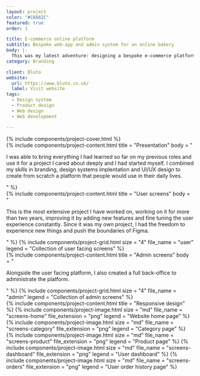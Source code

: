 ```yaml
---
layout: project
color: "#C6882C"
featured: true
order: 1

title: E-commerce online platform
subtitle: Bespoke web-app and admin system for an online bakery
body: |-
  This was my latest adventure: designing a bespoke e-commerce platform. The goal was to create a tool a tool that would completely match the products that were sold, bread, and we decided to code it from scratch. The result is a bespoke, easy to use, and completely customisable platform.
category: Branding

client: Bluto
website:
  url: https://www.bluto.co.uk/
  label: Visit website
tags:
  - Design system
  - Product design
  - Web design
  - Web development

---
```


<div class="section section--fullWidth">
  <div class="section__container">
    {% include components/project-cover.html %}
  </div>
</div>

<div class="section">
  <div class="section__container">
    {% include components/project-content.html
      title = "Presentation"
      body = "
        <p>I was able to bring everything I had learned so far on my previous roles and use it for a project I cared about deeply and I had started myself. I combined my skills in branding, design systems implentation and UI/UX design to create from scratch a platform that people would use in their daily lives.</p>
      "
    %}
  </div>
</div>

<div class="section">
  <div class="section__container">
    {% include components/project-content.html
      title = "User screens"
      body = "
        <p>This is the most extensive project I have worked on, working on it for more than two years, improving it by adding new features and fine tuning the user experience constantly. Since it was my own project, I had the freedom to experience new things and push the boundaries of Figma.</p>
      "
    %}
    {% include components/project-grid.html
      size = "4"
      file_name = "user"
      legend = "Collection of user facing screens"
    %}
  </div>
</div>

<div class="section">
  <div class="section__container">
    {% include components/project-content.html
      title = "Admin screens"
      body = "
        <p>Alongside the user facing platform, I also created a full back-office to administrate the platform.</p>
      "
    %}
    {% include components/project-grid.html
      size = "4"
      file_name = "admin"
      legend = "Collection of admin screens"
    %}
  </div>
</div>

<div class="section">
  <div class="section__container">
    {% include components/project-content.html
      title = "Responsive design"
    %}
    {% include components/project-image.html size = "md" file_name = "screens-home" file_extension = "png" legend = "Website home page" %}
    {% include components/project-image.html size = "md" file_name = "screens-category" file_extension = "png" legend = "Category page" %}
    {% include components/project-image.html size = "md" file_name = "screens-product" file_extension = "png" legend = "Product page" %}
    {% include components/project-image.html size = "md" file_name = "screens-dashboard" file_extension = "png" legend = "User dashboard" %}
    {% include components/project-image.html size = "md" file_name = "screens-orders" file_extension = "png" legend = "User order history page" %}
</div>

